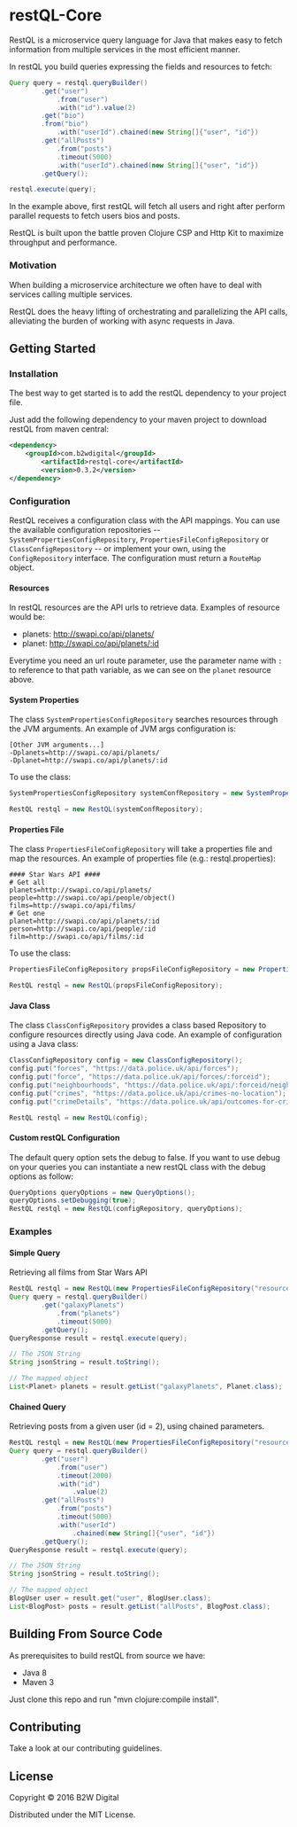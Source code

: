 # restQL-Core

RestQL is a microservice query language for Java that makes easy to fetch information from multiple services in the most efficient manner.

In restQL you build queries expressing the fields and resources to fetch:

```java
Query query = restql.queryBuilder()
        .get("user")
            .from("user")
            .with("id").value(2)
        .get("bio")
        .from("bio")
            .with("userId").chained(new String[]{"user", "id"})
        .get("allPosts")
            .from("posts")
            .timeout(5000)
            .with("userId").chained(new String[]{"user", "id"})
        .getQuery();

restql.execute(query);
```

In the example above, first restQL will fetch all users and right after perform parallel requests to fetch users bios and posts.  

RestQL is built upon the battle proven Clojure CSP and Http Kit to maximize throughput and performance.

### Motivation

When building a microservice architecture we often have to deal with services calling multiple services.

RestQL does the heavy lifting of orchestrating and parallelizing the API calls, alleviating the burden of working with async requests in Java.

## Getting Started

### Installation
The best way to get started is to add the restQL dependency to your project file.

Just add the following dependency to your maven project to download restQL from maven central:

```xml
<dependency>
	<groupId>com.b2wdigital</groupId>
        <artifactId>restql-core</artifactId>
       	<version>0.3.2</version>
</dependency>
```


### Configuration
RestQL receives a configuration class with the API mappings. You can use the available configuration repositories -- `SystemPropertiesConfigRepository`, `PropertiesFileConfigRepository` or `ClassConfigRepository` -- or implement your own, using the `ConfigRepository` interface.
The configuration must return a `RouteMap` object.

#### Resources

In restQL resources are the API urls to retrieve data. Examples of resource would be:

+ planets: http://swapi.co/api/planets/
+ planet: http://swapi.co/api/planets/:id

Everytime you need an url route parameter, use the parameter name with `:` to reference to that path variable, as we can see on the `planet` resource above.

#### System Properties

The class `SystemPropertiesConfigRepository` searches resources through the JVM arguments.
An example of JVM args configuration is:

```
[Other JVM arguments...]
-Dplanets=http://swapi.co/api/planets/
-Dplanet=http://swapi.co/api/planets/:id
```

To use the class:

```java
SystemPropertiesConfigRepository systemConfRepository = new SystemPropertiesConfigRepository();

RestQL restql = new RestQL(systemConfRepository);
```

#### Properties File

The class `PropertiesFileConfigRepository` will take a properties file and map the resources.
An example of properties file (e.g.: restql.properties):

```properties
#### Star Wars API ####
# Get all
planets=http://swapi.co/api/planets/
people=http://swapi.co/api/people/object()
films=http://swapi.co/api/films/
# Get one
planet=http://swapi.co/api/planets/:id
person=http://swapi.co/api/people/:id
film=http://swapi.co/api/films/:id
```

To use the class:

```java
PropertiesFileConfigRepository propsFileConfigRepository = new PropertiesFileConfigRepository("resources/restql.properties");

RestQL restql = new RestQL(propsFileConfigRepository);
```

#### Java Class

The class `ClassConfigRepository` provides a class based Repository to configure resources directly using Java code.
An example of configuration using a Java class:

```java
ClassConfigRepository config = new ClassConfigRepository();
config.put("forces", "https://data.police.uk/api/forces");
config.put("force", "https://data.police.uk/api/forces/:forceid");
config.put("neighbourhoods", "https://data.police.uk/api/:forceid/neighbourhoods");
config.put("crimes", "https://data.police.uk/api/crimes-no-location");
config.put("crimeDetails", "https://data.police.uk/api/outcomes-for-crime/:persistent_id");

RestQL restql = new RestQL(config);
```

#### Custom restQL Configuration

The default query option sets the debug to false. If you want to use debug on your queries you can instantiate a new restQL class with the debug options as follow:

```java
QueryOptions queryOptions = new QueryOptions();
queryOptions.setDebugging(true);
RestQL restql = new RestQL(configRepository, queryOptions);
```
### Examples

#### Simple Query

Retrieving all films from Star Wars API

```java
RestQL restql = new RestQL(new PropertiesFileConfigRepository("resources/restql.properties"));
Query query = restql.queryBuilder()
		.get("galaxyPlanets")
			.from("planets")
			.timeout(5000)
		.getQuery();
QueryResponse result = restql.execute(query);

// The JSON String
String jsonString = result.toString();

// The mapped object
List<Planet> planets = result.getList("galaxyPlanets", Planet.class);

```

#### Chained Query

Retrieving posts from a given user (id = 2), using chained parameters.

```java
RestQL restql = new RestQL(new PropertiesFileConfigRepository("resources/restql.properties"));
Query query = restql.queryBuilder()
		.get("user")
			.from("user")
			.timeout(2000)
			.with("id")
				.value(2)
		.get("allPosts")
			.from("posts")
			.timeout(5000)
			.with("userId")
				.chained(new String[]{"user", "id"})
		.getQuery();
QueryResponse result = restql.execute(query);

// The JSON String
String jsonString = result.toString();

// The mapped object
BlogUser user = result.get("user", BlogUser.class);
List<BlogPost> posts = result.getList("allPosts", BlogPost.class);
```
## Building From Source Code

As prerequisites to build restQL from source we have:

+ Java 8
+ Maven 3

Just clone this repo and run "mvn clojure:compile install".

## Contributing

Take a look at our contributing guidelines.

## License

Copyright © 2016 B2W Digital

Distributed under the MIT License.
